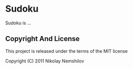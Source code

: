 # Sudoku

Sudoku is ...


## Copyright And License

This project is released under the terms of the MIT license

Copyright (C) 2011 Nikolay Nemshilov